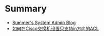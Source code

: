 # Summary

* [Summer's System Admin Blog](README.md)
* [如何在Cisco交换机设置只支持in方向的ACL](cisco-in-only-acl.md)



